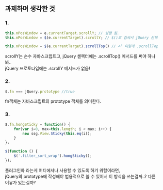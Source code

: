 ## 과제하며 생각한 것

### 1.
```javascript
this.nPosWindow = e.currentTarget.scrollY; // 실행 됨.
this.nPosWindow = $(e.currentTarget).scrollY; // $()로 감싸서 jQuery 선택자로 만들면 왜 안되는걸까... 

this.nPosWindow = $(e.currentTarget).scrollTop() // <┘ 이렇게 .scrollTop() 을 쓰면 된다
```
scrollY는 순수 자바스크립트고, jQuery 셀렉터에는 .scrollTop() 메서드를 써야 하나봐..    
jQuery 프로토타입에는 .scrollY 메서드가 없음!

### 2.
```javascript
$.fn === jQuery.prototype //true
```
fn객체는 자바스크립트의 prototype 객체를 의미한다.

### 3.
```javascript
$.fn.hongSticky = function() {
    for(var i=0, max=this.length; i < max; i++) {
        new ssg.View.Sticky(this.eq(i));
    }
};

$(function () {
    $('.filter_sort_wrap').hongSticky();
});
```
플러그인화 라는게 어디에서나 사용할 수 있도록 하기 위함이라면,    
jQuery의 prototype에 작성해야 범용적으로 쓸 수 있어서 이 방식을 쓰는걸까..? 다른 이유가 있는걸까?

